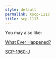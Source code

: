 ```yaml
---
style: default
permalink: Xscp-1113
title: scp-1113
---
```

You may also like:

[What Ever Happened?](http://scp-wiki.net/what-ever-happened)

[SCP-1960-J](http://scp-wiki.net/scp-1960-j)
